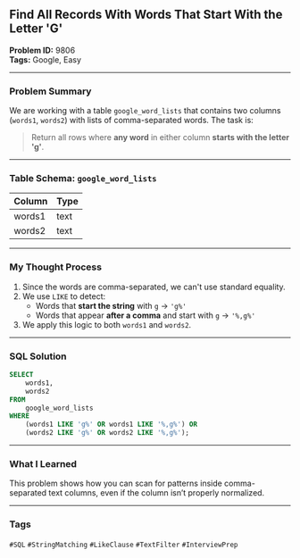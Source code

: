 ## Find All Records With Words That Start With the Letter 'G'

**Problem ID:** 9806  
**Tags:** Google, Easy  

---

### Problem Summary

We are working with a table `google_word_lists` that contains two columns (`words1`, `words2`) with lists of comma-separated words. The task is:
> Return all rows where **any word** in either column **starts with the letter 'g'**.

---

### Table Schema: `google_word_lists`

| Column  | Type |
|---------|------|
| words1  | text |
| words2  | text |

---

### My Thought Process

1. Since the words are comma-separated, we can't use standard equality.
2. We use `LIKE` to detect:
   - Words that **start the string** with `g` → `'g%'`
   - Words that appear **after a comma** and start with `g` → `'%,g%'`
3. We apply this logic to both `words1` and `words2`.

---

### SQL Solution

```sql
SELECT
    words1,
    words2
FROM
    google_word_lists
WHERE
    (words1 LIKE 'g%' OR words1 LIKE '%,g%') OR 
    (words2 LIKE 'g%' OR words2 LIKE '%,g%');
```

---

### What I Learned

This problem shows how you can scan for patterns inside comma-separated text columns, even if the column isn’t properly normalized.

---

### Tags
`#SQL` `#StringMatching` `#LikeClause` `#TextFilter` `#InterviewPrep`
